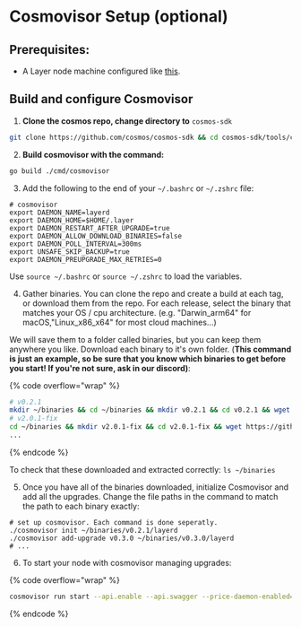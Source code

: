 # Cosmovisor Setup (optional)

## Prerequisites:

* A Layer node machine configured like [this](./).

## Build and configure Cosmovisor

1. **Clone the cosmos repo, change directory to** `cosmos-sdk`

```sh
git clone https://github.com/cosmos/cosmos-sdk && cd cosmos-sdk/tools/cosmovisor
```

2. **Build cosmovisor with the command:**

```sh
go build ./cmd/cosmovisor
```

3. Add the following to the end of your `~/.bashrc` or `~/.zshrc` file:

```
# cosmovisor
export DAEMON_NAME=layerd
export DAEMON_HOME=$HOME/.layer
export DAEMON_RESTART_AFTER_UPGRADE=true
export DAEMON_ALLOW_DOWNLOAD_BINARIES=false
export DAEMON_POLL_INTERVAL=300ms
export UNSAFE_SKIP_BACKUP=true
export DAEMON_PREUPGRADE_MAX_RETRIES=0
```

Use  `source ~/.bashrc` or `source ~/.zshrc` to load the variables.

4. Gather binaries. You can clone the repo and create a build at each tag, or download them from the repo. For each release, select the binary that matches your OS / cpu architecture. (e.g. "Darwin\_arm64" for macOS,"Linux\_x86\_x64" for most cloud machines...)&#x20;

We will save them to a folder called binaries, but you can keep them anywhere you like. Download each binary to it's own folder. (**This command is just an example, so be sure that you know which binaries to get before you start! If you're not sure, ask in our discord)**:

{% code overflow="wrap" %}
```sh
# v0.2.1
mkdir ~/binaries && cd ~/binaries && mkdir v0.2.1 && cd v0.2.1 && wget https://github.com/tellor-io/layer/releases/download/v0.2.1/layer_Linux_x86_64.tar.gz && tar -xvzf layer_Linux_x86_64.tar.gz
# v2.0.1-fix
cd ~/binaries && mkdir v2.0.1-fix && cd v2.0.1-fix && wget https://github.com/tellor-io/layer/releases/download/v2.0.1-fix/layer_Linux_x86_64.tar.gz && tar -xvzf layer_Linux_x86_64.tar.gz
...
```
{% endcode %}

To check that these downloaded and extracted correctly: `ls ~/binaries`

5. Once you have all of the binaries downloaded, initialize Cosmovisor and add all the upgrades. Change the file paths in the command to match the path to each binary exactly:

```shell
# set up cosmovisor. Each command is done seperatly.
./cosmovisor init ~/binaries/v0.2.1/layerd
./cosmovisor add-upgrade v0.3.0 ~/binaries/v0.3.0/layerd
# ...
```

6. To start your node with cosmovisor managing upgrades:

{% code overflow="wrap" %}
```sh
cosmovisor run start --api.enable --api.swagger --price-daemon-enabled=false --panic-on-daemon-failure-enabled=false --key-name $ACCOUNT_NAME
```
{% endcode %}
